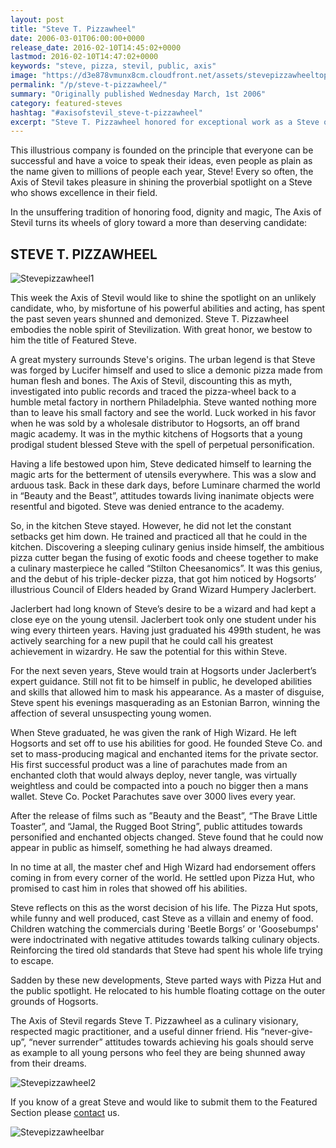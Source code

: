 ```yaml
---
layout: post
title: "Steve T. Pizzawheel"
date: 2006-03-01T06:00:00+0000
release_date: 2016-02-10T14:45:02+0000
lastmod: 2016-02-10T14:47:02+0000
keywords: "steve, pizza, stevil, public, axis"
image: "https://d3e878vmunx8cm.cloudfront.net/assets/stevepizzawheeltop.gif"
permalink: "/p/steve-t-pizzawheel/"
summary: "Originally published Wednesday March, 1st 2006"
category: featured-steves
hashtag: "#axisofstevil_steve-t-pizzawheel"
excerpt: "Steve T. Pizzawheel honored for exceptional work as a Steve on Wednesday March, 1st 2006"
---
```


[id_1]: https://d3e878vmunx8cm.cloudfront.net/assets/stevepizzawheeltop.gif "Stevepizzawheel1"[id_2]: https://d3e878vmunx8cm.cloudfront.net/assets/stevepizzawheelbottom.gif "Stevepizzawheel2"[id_3]: https://d3e878vmunx8cm.cloudfront.net/assets/stevepizzawheelmural.gif "Stevepizzawheelbar"
This illustrious company is founded on the principle that everyone can be successful and have a voice to speak their ideas, even people as plain as the name given to millions of people each year, Steve! Every so often, the Axis of Stevil takes pleasure in shining the proverbial spotlight on a Steve who shows excellence in their field.

In the unsuffering tradition of honoring food, dignity and magic, The Axis of Stevil turns its wheels of glory toward a more than deserving candidate:

## STEVE T. PIZZAWHEEL ##

![Stevepizzawheel1][id_1]

This week the Axis of Stevil would like to shine the spotlight on an unlikely candidate, who, by misfortune of his powerful abilities and acting, has spent the past seven years shunned and demonized. Steve T. Pizzawheel embodies the noble spirit of Stevilization. With great honor, we bestow to him the title of Featured Steve. 

A great mystery surrounds Steve's origins. The urban legend is that Steve was forged by Lucifer himself and used to slice a demonic pizza made from human flesh and bones. The Axis of Stevil, discounting this as myth, investigated into public records and traced the pizza-wheel back to a humble metal factory in northern Philadelphia. Steve wanted nothing more than to leave his small factory and see the world. Luck worked in his favor when he was sold by a wholesale distributor to Hogsorts, an off brand magic academy. It was in the mythic kitchens of Hogsorts that a young prodigal student blessed Steve with the spell of perpetual personification. 

Having a life bestowed upon him, Steve dedicated himself to learning the magic arts for the betterment of utensils everywhere. This was a slow and arduous task. Back in these dark days, before Luminare charmed the world in “Beauty and the Beast”, attitudes towards living inanimate objects were resentful and bigoted. Steve was denied entrance to the academy.

So, in the kitchen Steve stayed. However, he did not let the constant setbacks get him down. He trained and practiced all that he could in the kitchen. Discovering a sleeping culinary genius inside himself, the ambitious pizza cutter began the fusing of exotic foods and cheese together to make a culinary masterpiece he called “Stilton Cheesanomics”. It was this genius, and the debut of his triple-decker pizza, that got him noticed by Hogsorts’ illustrious Council of Elders headed by Grand Wizard Humpery Jaclerbert. 

Jaclerbert had long known of Steve’s desire to be a wizard and had kept a close eye on the young utensil. Jaclerbert took only one student under his wing every thirteen years. Having just graduated his 499th student, he was actively searching for a new pupil that he could call his greatest achievement in wizardry. He saw the potential for this within Steve.

For the next seven years, Steve would train at Hogsorts under Jaclerbert’s expert guidance. Still not fit to be himself in public, he developed abilities and skills that allowed him to mask his appearance. As a master of disguise, Steve spent his evenings masquerading as an Estonian Barron, winning the affection of several unsuspecting young women. 

When Steve graduated, he was given the rank of High Wizard. He left Hogsorts and set off to use his abilities for good. He founded Steve Co. and set to mass-producing magical and enchanted items for the private sector. His first successful product was a line of parachutes made from an enchanted cloth that would always deploy, never tangle, was virtually weightless and could be compacted into a pouch no bigger then a mans wallet. Steve Co. Pocket Parachutes save over 3000 lives every year.

After the release of films such as ”Beauty and the Beast”, “The Brave Little Toaster”, and “Jamal, the Rugged Boot String”, public attitudes towards personified and enchanted objects changed. Steve found that he could now appear in public as himself, something he had always dreamed. 

In no time at all, the master chef and High Wizard had endorsement offers coming in from every corner of the world. He settled upon Pizza Hut, who promised to cast him in roles that showed off his abilities.

Steve reflects on this as the worst decision of his life. The Pizza Hut spots, while funny and well produced, cast Steve as a villain and enemy of food. Children watching the commercials during 'Beetle Borgs’ or 'Goosebumps' were indoctrinated with negative attitudes towards talking culinary objects. Reinforcing the tired old standards that Steve had spent his whole life trying to escape.

Sadden by these new developments, Steve parted ways with Pizza Hut and the public spotlight. He relocated to his humble floating cottage on the outer grounds of Hogsorts.

The Axis of Stevil regards Steve T. Pizzawheel as a culinary visionary, respected magic practitioner, and a useful dinner friend. His “never-give-up”, “never surrender” attitudes towards achieving his goals should serve as example to all young persons who feel they are being shunned away from their dreams.

![Stevepizzawheel2][id_2]

If you know of a great Steve and would like to submit them to the Featured Section please [contact](/contact) us.

![Stevepizzawheelbar][id_3]
